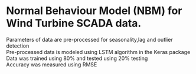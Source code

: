# Normal Behaviour Model (NBM) for Wind Turbine SCADA data. 
Parameters of data are pre-processed for seasonality,lag and outlier detection<br />
Pre-processed data is modeled using LSTM algorithm in the Keras package<br /> 
Data was trained using 80% and tested using 20% testing<br />
Accuracy was measured using RMSE
